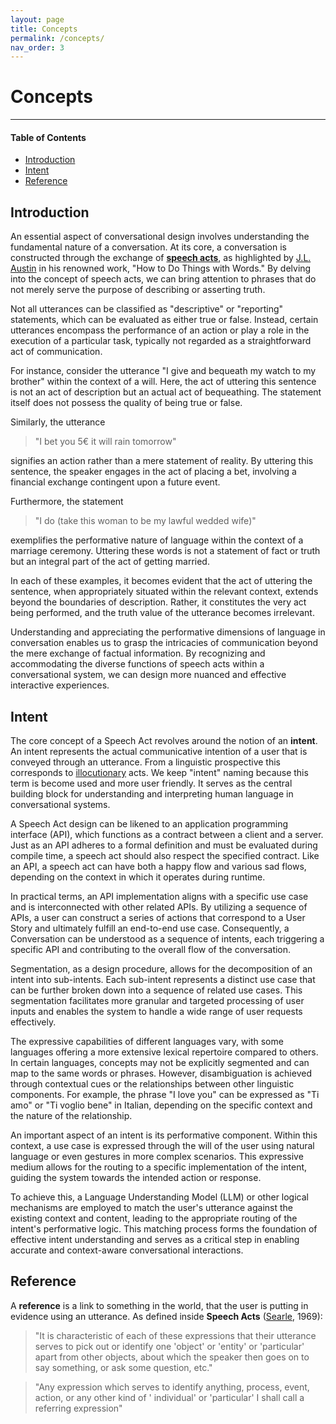 ```yaml
---
layout: page
title: Concepts
permalink: /concepts/
nav_order: 3
---
```


# Concepts

---

####  Table of Contents
- [Introduction](#introduction)
- [Intent](#intent)
- [Reference](#reference)

## Introduction
An essential aspect of conversational design involves understanding the fundamental nature of a conversation. At its core, a conversation is constructed through the exchange of [**speech acts**](https://en.wikipedia.org/wiki/Speech_act), as highlighted by [J.L. Austin](https://it.wikipedia.org/wiki/John_Langshaw_Austin) in his renowned work, "How to Do Things with Words." By delving into the concept of speech acts, we can bring attention to phrases that do not merely serve the purpose of describing or asserting truth.

Not all utterances can be classified as "descriptive" or "reporting" statements, which can be evaluated as either true or false. Instead, certain utterances encompass the performance of an action or play a role in the execution of a particular task, typically not regarded as a straightforward act of communication.

For instance, consider the utterance "I give and bequeath my watch to my brother" within the context of a will. Here, the act of uttering this sentence is not an act of description but an actual act of bequeathing. The statement itself does not possess the quality of being true or false.

Similarly, the utterance 

> "I bet you 5€ it will rain tomorrow" 

signifies an action rather than a mere statement of reality. By uttering this sentence, the speaker engages in the act of placing a bet, involving a financial exchange contingent upon a future event.

Furthermore, the statement 

> "I do (take this woman to be my lawful wedded wife)" 
 
exemplifies the performative nature of language within the context of a marriage ceremony. Uttering these words is not a statement of fact or truth but an integral part of the act of getting married.

In each of these examples, it becomes evident that the act of uttering the sentence, when appropriately situated within the relevant context, extends beyond the boundaries of description. Rather, it constitutes the very act being performed, and the truth value of the utterance becomes irrelevant.

Understanding and appreciating the performative dimensions of language in conversation enables us to grasp the intricacies of communication beyond the mere exchange of factual information. By recognizing and accommodating the diverse functions of speech acts within a conversational system, we can design more nuanced and effective interactive experiences.

## Intent
The core concept of a Speech Act revolves around the notion of an **intent**. An intent represents the actual communicative intention of a user that is conveyed through an utterance. 
From a linguistic prospective this corresponds to [illocutionary](https://en.wikipedia.org/wiki/Illocutionary_act) acts. We keep "intent" naming because this term is become used and more user friendly. It serves as the central building block for understanding and interpreting human language in conversational systems.

A Speech Act design can be likened to an application programming interface (API), which functions as a contract between a client and a server. Just as an API adheres to a formal definition and must be evaluated during compile time, a speech act should also respect the specified contract. Like an API, a speech act can have both a happy flow and various sad flows, depending on the context in which it operates during runtime.

In practical terms, an API implementation aligns with a specific use case and is interconnected with other related APIs. By utilizing a sequence of APIs, a user can construct a series of actions that correspond to a User Story and ultimately fulfill an end-to-end use case. Consequently, a Conversation can be understood as a sequence of intents, each triggering a specific API and contributing to the overall flow of the conversation.

Segmentation, as a design procedure, allows for the decomposition of an intent into sub-intents. Each sub-intent represents a distinct use case that can be further broken down into a sequence of related use cases. This segmentation facilitates more granular and targeted processing of user inputs and enables the system to handle a wide range of user requests effectively.

The expressive capabilities of different languages vary, with some languages offering a more extensive lexical repertoire compared to others. In certain languages, concepts may not be explicitly segmented and can map to the same words or phrases. However, disambiguation is achieved through contextual cues or the relationships between other linguistic components. For example, the phrase "I love you" can be expressed as "Ti amo" or "Ti voglio bene" in Italian, depending on the specific context and the nature of the relationship.

An important aspect of an intent is its performative component. Within this context, a use case is expressed through the will of the user using natural language or even gestures in more complex scenarios. This expressive medium allows for the routing to a specific implementation of the intent, guiding the system towards the intended action or response.

To achieve this, a Language Understanding Model (LLM) or other logical mechanisms are employed to match the user's utterance against the existing context and content, leading to the appropriate routing of the intent's performative logic. This matching process forms the foundation of effective intent understanding and serves as a critical step in enabling accurate and context-aware conversational interactions.

## Reference

A **reference** is a link to something in the world, that the user is putting in evidence using an utterance. As defined inside
**Speech Acts** ([Searle](https://en.wikipedia.org/wiki/John_Searle), 1969):

> "It is characteristic of each of these expressions that their utterance serves to pick out or identify one 'object' or 'entity' or 'particular' apart from other
objects, about which the speaker then goes on to say something, or ask some question, etc."

> "Any expression which serves to identify anything, process, event, action, or any other kind of ' individual' or 'particular' I shall call a referring expression"